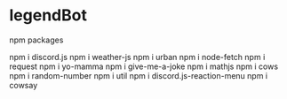 # legendBot

npm packages

npm i discord.js
npm i weather-js
npm i urban
npm i node-fetch
npm i request
npm i yo-mamma
npm i give-me-a-joke
npm i mathjs
npm i cows
npm i random-number
npm i util
npm i discord.js-reaction-menu
npm i cowsay
